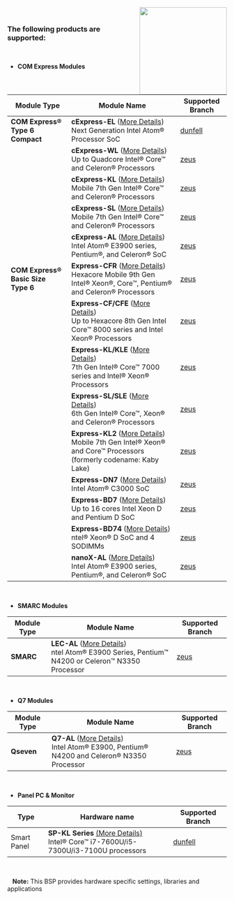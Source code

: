 <img src="https://www.linaro.org/assets/images/projects/yocto-project.png" width="200" align="right">

<br>

### The following products are supported:

<BR>

* **COM Express Modules**

| Module Type                        | Module Name                                                  | Supported Branch                                             |
| ---------------------------------- | ------------------------------------------------------------ | ------------------------------------------------------------ |
| **COM Express® Type 6 Compact**    | **cExpress-EL** ([More Details](https://www.adlinktech.com/Products/Computer_on_Modules/COMExpressType6Compact/cExpress-EL?lang=en))<BR>Next Generation Intel Atom® Processor SoC | [dunfell](https://github.com/ADLINK/meta-adlink-x86-64bit/tree/dunfell) |
|                                    | **cExpress-WL** ([More Details](https://www.adlinktech.com/Products/Computer_on_Modules/COMExpressType6Compact/cExpress-WL?lang=en))<BR>Up to Quadcore Intel® Core™ and Celeron® Processors | [zeus](https://github.com/ADLINK/meta-adlink-x86-64bit/tree/zeus) |
|                                    | **cExpress-KL** ([More Details](https://www.adlinktech.com/Products/Computer_on_Modules/COMExpressType6Compact/cExpress-KL?lang=en))<BR>Mobile 7th Gen Intel® Core™ and Celeron® Processors | [zeus](https://github.com/ADLINK/meta-adlink-x86-64bit/tree/zeus) |
|                                    | **cExpress-SL** ([More Details](https://www.adlinktech.com/Products/Computer_on_Modules/COMExpressType6Compact/cExpress-SL?lang=en))<BR>Mobile 7th Gen Intel® Core™ and Celeron® Processors | [zeus](https://github.com/ADLINK/meta-adlink-x86-64bit/tree/zeus) |
|                                    | **cExpress-AL** ([More Details](https://www.adlinktech.com/Products/Computer_on_Modules/COMExpressType6Compact/cExpress-AL?lang=en))<BR>Intel Atom® E3900 series, Pentium®, and Celeron® SoC | [zeus](https://github.com/ADLINK/meta-adlink-x86-64bit/tree/zeus) |
| **COM Express® Basic Size Type 6** | **Express-CFR** ([More Details](https://www.adlinktech.com/Products/Computer_on_Modules/COMExpressType6/Express-CFR?lang=en))<BR>Hexacore Mobile 9th Gen Intel® Xeon®, Core™, Pentium® and Celeron® Processors | [zeus](https://github.com/ADLINK/meta-adlink-x86-64bit/tree/zeus) |
|                                    | **Express-CF/CFE** ([More Details](https://www.adlinktech.com/Products/Computer_on_Modules/COMExpressType6/Express-CF_CFE?lang=en))<BR>Up to Hexacore 8th Gen Intel Core™ 8000 series and Intel Xeon® Processors | [zeus](https://github.com/ADLINK/meta-adlink-x86-64bit/tree/zeus) |
|                                    | **Express-KL/KLE** ([More Details](https://www.adlinktech.com/Products/Computer_on_Modules/COMExpressType6/Express-KL_KLE?lang=en))<BR>7th Gen Intel® Core™ 7000 series and Intel® Xeon® Processors | [zeus](https://github.com/ADLINK/meta-adlink-x86-64bit/tree/zeus) |
|                                    | **Express-SL/SLE** ([More Details](https://www.adlinktech.com/Products/Computer_on_Modules/COMExpressType6/Express-SL_SLE?lang=en))<BR>6th Gen Intel® Core™, Xeon® and Celeron® Processors | [zeus](https://github.com/ADLINK/meta-adlink-x86-64bit/tree/zeus) |
|                                    | **Express-KL2** ([More Details](https://www.adlinktech.com/Products/Computer_on_Modules/COMExpressType2/Express-KL2?lang=en))<BR>Mobile 7th Gen Intel® Xeon® and Core™ Processors (formerly codename: Kaby Lake) | [zeus](https://github.com/ADLINK/meta-adlink-x86-64bit/tree/zeus) |
|                                    | **Express-DN7** ([More Details](https://www.adlinktech.com/Products/Computer_on_Modules/COMExpressType7/Express-DN7?lang=en))<BR>Intel Atom® C3000 SoC | [zeus](https://github.com/ADLINK/meta-adlink-x86-64bit/tree/zeus) |
|                                    | **Express-BD7** ([More Details](https://www.adlinktech.com/Products/Computer_on_Modules/COMExpressType7/Express-BD7?lang=en))<BR>Up to 16 cores Intel Xeon D and Pentium D SoC | [zeus](https://github.com/ADLINK/meta-adlink-x86-64bit/tree/zeus) |
|                                    | **Express-BD74** ([More Details](https://www.adlinktech.com/Products/Computer_on_Modules/COMExpressType7/Express-BD74?lang=en))<BR>ntel® Xeon® D SoC and 4 SODIMMs | [zeus](https://github.com/ADLINK/meta-adlink-x86-64bit/tree/zeus) |
|                                    | **nanoX-AL** ([More Details](https://www.adlinktech.com/Products/Computer_on_Modules/COMExpressType10/nanoX-AL?lang=en))<BR>Intel Atom® E3900 series, Pentium®, and Celeron® SoC | [zeus](https://github.com/ADLINK/meta-adlink-x86-64bit/tree/zeus) |

<BR>

* **SMARC Modules**

| Module Type | Module Name                                                  | Supported Branch                                             |
| ----------- | ------------------------------------------------------------ | ------------------------------------------------------------ |
| **SMARC**   | **LEC-AL** ([More Details](https://www.adlinktech.com/Products/Computer_on_Modules/SMARC/LEC-AL?lang=en))<BR>ntel Atom® E3900 Series, Pentium™ N4200 or Celeron™ N3350 Processor | [zeus](https://github.com/ADLINK/meta-adlink-x86-64bit/tree/zeus) |

<BR>

* **Q7 Modules**

| Module Type | Module Name                                                  | Supported Branch                                             |
| ----------- | ------------------------------------------------------------ | ------------------------------------------------------------ |
| **Qseven**  | **Q7-AL** ([More Details](https://www.adlinktech.com/Products/Computer_on_Modules/Qseven/Q7-AL?lang=en))<BR>Intel Atom® E3900, Pentium® N4200 and Celeron® N3350 Processor | [zeus](https://github.com/ADLINK/meta-adlink-x86-64bit/tree/zeus) |

<BR>

* **Panel PC & Monitor**

| Type        | Hardware name                                                | Supported Branch                                             |
| ----------- | ------------------------------------------------------------ | ------------------------------------------------------------ |
| Smart Panel | **SP-KL Series** [(More Details)](https://www.adlinktech.com/Products/Panel_PCs_Monitors/SmartPanel/SP-KL_Series?lang=en)<BR>Intel® Core™ i7-7600U/i5-7300U/i3-7100U processors | [dunfell](https://github.com/ADLINK/meta-adlink-x86-64bit/tree/dunfell) |



<BR>

&nbsp;&nbsp; **Note:** This BSP provides hardware specific settings, libraries and applications
<br>
<br>
